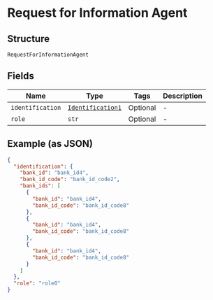
# Request for Information Agent

## Structure

`RequestForInformationAgent`

## Fields

| Name | Type | Tags | Description |
|  --- | --- | --- | --- |
| `identification` | [`Identification1`](../../doc/models/identification-1.md) | Optional | - |
| `role` | `str` | Optional | - |

## Example (as JSON)

```json
{
  "identification": {
    "bank_id": "bank_id4",
    "bank_id_code": "bank_id_code2",
    "bank_ids": [
      {
        "bank_id": "bank_id4",
        "bank_id_code": "bank_id_code8"
      },
      {
        "bank_id": "bank_id4",
        "bank_id_code": "bank_id_code8"
      },
      {
        "bank_id": "bank_id4",
        "bank_id_code": "bank_id_code8"
      }
    ]
  },
  "role": "role0"
}
```

